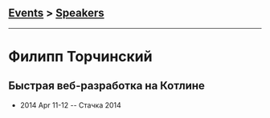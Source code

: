 ## [Events](../README.md) > [Speakers](../speakers.md)
---

# Филипп Торчинский

## Быстрая веб-разработка на Котлине
- 2014 Apr 11-12 -- Стачка 2014    

